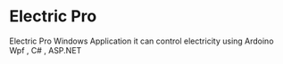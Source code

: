 # Electric Pro
Electric Pro Windows Application it can control electricity using Ardoino Wpf , C# , ASP.NET
